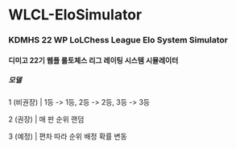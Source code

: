 # WLCL-EloSimulator

### KDMHS 22 WP LoLChess League Elo System Simulator
#### 디미고 22기 웹플 롤토체스 리그 레이팅 시스템 시뮬레이터

##### 모델

1 (비권장) | 1등 -> 1등, 2등 -> 2등, 3등 -> 3등

2 (권장) | 매 판 순위 랜덤

3 (예정) | 편차 따라 순위 배정 확률 변동
